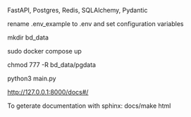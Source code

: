 FastAPI, Postgres, Redis, SQLAlchemy, Pydantic 

rename .env_example to .env and set configuration variables

mkdir bd_data

sudo docker compose up

chmod 777 -R bd_data/pgdata

python3 main.py

http://127.0.0.1:8000/docs#/

To geterate documentation with sphinx:
docs/make html